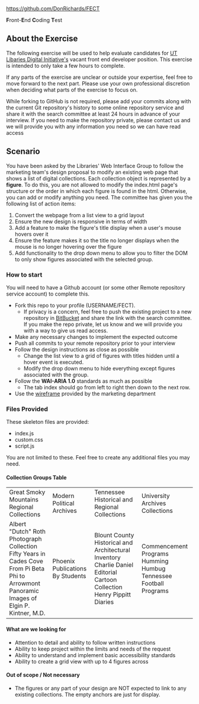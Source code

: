https://github.com/DonRichards/FECT

**F**ront-**E**nd **C**oding **T**est


## About the Exercise

The following exercise will be used to help evaluate candidates for [UT Libaries Digital Initiative's](http://github.com/utkdigitalinitiatives/) vacant front end developer position. This exercise is intended to only take a few hours to complete.

If any parts of the exercise are unclear or outside your expertise, feel free to  move forward to the next part. Please use your own professional discretion when deciding what parts of the exercise to focus on.

While forking to GitHub is not required, please add your commits along with the current Git repository's history to some online repository service and share it with the search committee at least 24 hours in advance of your interview.  If you need to make the repository private, please contact us and we will provide you with any information you need so we can have read access 

## Scenario

You have been asked by the Libraries' Web Interface Group to follow the marketing team's design proposal to modify an existing web page that shows a list of digital collections. Each collection object is represented by a __figure__. To do this, you are not allowed to modify the index.html page's structure or the order in which each figure is found in the html. Otherwise, you can add or modify anything you need. The committee has given you the following list of action items:

1. Convert the webpage from a list view to a grid layout 
2. Ensure the new design is responsive in terms of width 
3. Add a feature to make the figure's title display when a user's mouse hovers over it
4. Ensure the feature makes it so the title no longer displays when the mouse is no longer hovering over the figure
5. Add functionality to the drop down menu to allow you to filter the DOM to only show figures associated with the selected group.


### How to start
You will need to have a Github account (or some other Remote repository service account) to complete this.

*   Fork this repo to your profile (USERNAME/FECT).  
    * If privacy is a concern, feel free to push the existing project to a new repository in [BitBucket](https://bitbucket.org/) and share the link with the search committee. If you make the repo private, let us know and we will provide you with a way to give us read access. 
*   Make any necessary changes to implement the expected outcome
*   Push all commits to your remote repository prior to your interview
*   Follow the design instructions as close as possible
    *    Change the list view to a grid of figures with titles hidden until a hover event is executed.
    *    Modify the drop down menu to hide everything except figures associated with the group.
*   Follow the **WAI-ARIA 1.0** standards as much as possible
    *   The tab index should go from left to right then down to the next row.
*   Use the [wireframe]() provided by the marketing department

### Files Provided

These skeleton files are provided:

*   index.js
*   custom.css
*   script.js

 You are not limited to these. Feel free to create any additional files you may need. 


#### Collection Groups Table

<table>
  <tr>
   <td>Great Smoky Mountains Regional Collections
   </td>
   <td>Modern Political Archives
   </td>
   <td>Tennessee Historical and Regional Collections
   </td>
   <td>University Archives Collections
   </td>
  </tr>
  <tr>
   <td>Albert "Dutch" Roth Photograph Collection<br/>
   Fifty Years in Cades Cove<br/>
   From Pi Beta Phi to Arrowmont<br/>
   Panoramic Images of Elgin P. Kintner, M.D.
   </td>
   <td>Phoenix<br/>
   Publications By Students
   </td>
   <td>Blount County Historical and Architectural Inventory<br/>
   Charlie Daniel Editorial Cartoon Collection<br/>
   Henry Pippitt Diaries
   </td>
   <td>Commencement Programs<br/>
   Humming Humbug<br/>
   Tennessee Football Programs
   </td>
  </tr>
</table>



#### What are we looking for 

* Attention to detail and ability to follow written instructions
* Ability to keep project within the limits and needs of the request
* Ability to understand and implement basic accessibility standards
* Ability to create a grid view with up to 4 figures across

#### Out of scope / Not necessary

* The figures or any part of your design are NOT expected to link to any existing collections. The empty anchors are just for display.


